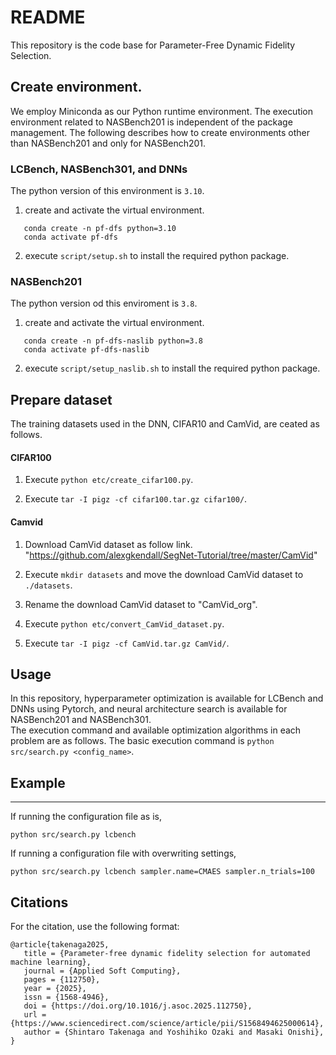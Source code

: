 # README

This repository is the code base for Parameter-Free Dynamic Fidelity Selection.

## Create environment.

We employ Miniconda as our Python runtime environment.
The execution environment related to NASBench201 is independent of the package management.
The following describes how to create environments other than NASBench201 and only for NASBench201.

### LCBench, NASBench301, and DNNs

The python version of this environment is `3.10`.

1. create and activate the virtual environment.

```
   conda create -n pf-dfs python=3.10
   conda activate pf-dfs
```

2. execute `script/setup.sh` to install the required python package.

### NASBench201

The python version od this enviroment is `3.8`.

1. create and activate the virtual environment.

```
   conda create -n pf-dfs-naslib python=3.8
   conda activate pf-dfs-naslib
```

2. execute `script/setup_naslib.sh` to install the required python package.


## Prepare dataset

The training datasets used in the DNN, CIFAR10 and CamVid, are ceated as follows.

#### CIFAR100

1. Execute `python etc/create_cifar100.py`.

2. Execute `tar -I pigz -cf cifar100.tar.gz cifar100/`.

#### Camvid

1. Download CamVid dataset as follow link.  
   "https://github.com/alexgkendall/SegNet-Tutorial/tree/master/CamVid"

2. Execute `mkdir datasets` and move the download CamVid dataset to `./datasets`.

3. Rename the download CamVid dataset to "CamVid_org".

4. Execute `python etc/convert_CamVid_dataset.py`.

5. Execute `tar -I pigz -cf CamVid.tar.gz CamVid/`.


## Usage

In this repository, hyperparameter optimization is available for LCBench and DNNs using Pytorch, and neural architecture search is available for NASBench201 and NASBench301.  
The execution command and available optimization algorithms in each problem are as follows.
The basic execution command is `python src/search.py <config_name>`.

## Example


---
If running the configuration file as is,
```
python src/search.py lcbench
```

If running a configuration file with overwriting settings,
```
python src/search.py lcbench sampler.name=CMAES sampler.n_trials=100
```

## Citations
For the citation, use the following format:

```
@article{takenaga2025,
   title = {Parameter-free dynamic fidelity selection for automated machine learning},
   journal = {Applied Soft Computing},
   pages = {112750},
   year = {2025},
   issn = {1568-4946},
   doi = {https://doi.org/10.1016/j.asoc.2025.112750},
   url = {https://www.sciencedirect.com/science/article/pii/S1568494625000614},
   author = {Shintaro Takenaga and Yoshihiko Ozaki and Masaki Onishi},
}
```